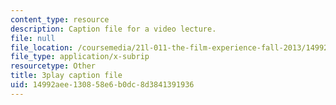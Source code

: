 ```yaml
---
content_type: resource
description: Caption file for a video lecture.
file: null
file_location: /coursemedia/21l-011-the-film-experience-fall-2013/14992aee130858e6b0dc8d3841391936_LFOsw1Vccac.vtt
file_type: application/x-subrip
resourcetype: Other
title: 3play caption file
uid: 14992aee-1308-58e6-b0dc-8d3841391936
---
```

